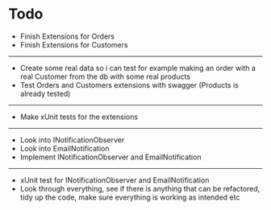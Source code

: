 # Todo

* Finish Extensions for Orders
* Finish Extensions for Customers
---
* Create some real data so i can test for example making an order with a real Customer from the db with some real products
* Test Orders and Customers extensions with swagger (Products is already tested)
---
* Make xUnit tests for the extensions
---
* Look into INotificationObserver
* Look into EmailNotification
* Implement INotificationObserver and EmailNotification
 ---
* xUnit test for INotificationObserver and EmailNotification
* Look through everything, see if there is anything that can be refactored, tidy up the code, make sure everything is working as intended etc